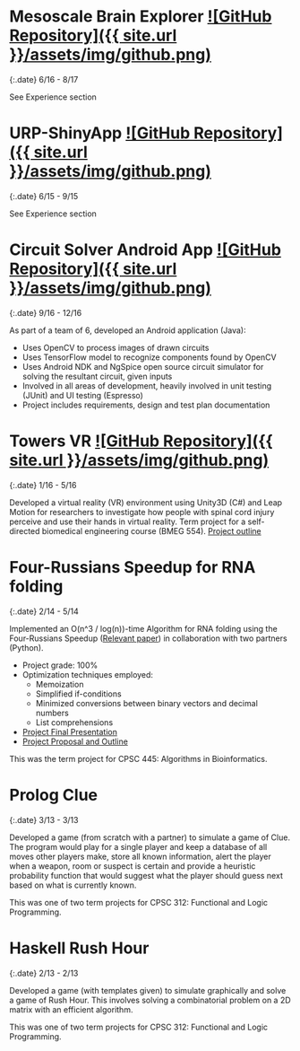 # Mesoscale Brain Explorer  [![GitHub Repository]({{ site.url }}/assets/img/github.png)](https://github.com/Frikster/Mesoscale-Brain-Explorer)

{:.date}
6/16 - 8/17

See Experience section

# URP-ShinyApp [![GitHub Repository]({{ site.url }}/assets/img/github.png)](https://github.com/Frikster/URP-ShinyApp)

{:.date}
6/15 - 9/15

See Experience section

# Circuit Solver Android App  [![GitHub Repository]({{ site.url }}/assets/img/github.png)](https://github.com/Frikster/CircuitSolverApp)

{:.date}
9/16 - 12/16

As part of a team of 6, developed an Android application (Java):
- Uses OpenCV to process images of drawn circuits
- Uses TensorFlow model to recognize components found by OpenCV
- Uses Android NDK and NgSpice open source circuit simulator for solving the resultant circuit, given inputs
- Involved in all areas of development, heavily involved in unit testing (JUnit) and UI testing (Espresso)
- Project includes requirements, design and test plan documentation

# Towers VR [![GitHub Repository]({{ site.url }}/assets/img/github.png)](https://github.com/Frikster/BMEG554-Towers)

{:.date}
1/16 - 5/16

Developed a virtual reality (VR) environment using Unity3D (C#) and Leap Motion for researchers to investigate how people with spinal cord injury perceive and use their hands in virtual reality. Term project for a self-directed biomedical engineering course (BMEG 554). <a href="http://icord.org/2016/05/30518/" target="_blank">Project outline</a>

# Four-Russians Speedup for RNA folding

{:.date}
2/14 - 5/14

Implemented an O(n^3 / log(n))-time Algorithm for RNA folding using the Four-Russians Speedup (<a href="https://www.ncbi.nlm.nih.gov/pmc/articles/PMC2823755/" target="_blank">Relevant paper</a>) in collaboration with two partners (Python). 

- Project grade: 100%
- Optimization techniques employed: 
    - Memoization
    - Simplified if-conditions
    - Minimized conversions between binary vectors and decimal numbers
    - List comprehensions
- <a href="https://drive.google.com/file/d/0B3eRv-4znU32bXlEQ25OMldnMlU/view?usp=sharing" target="_blank">Project Final Presentation</a>
- <a href="https://drive.google.com/file/d/0B3eRv-4znU32Z2RjRTFQdVhMdlk/view?usp=sharing" target="_blank">Project Proposal and Outline</a>

This was the term project for CPSC 445: Algorithms in Bioinformatics.

# Prolog Clue

{:.date}
3/13 - 3/13

Developed a game (from scratch with a partner) to simulate a game of Clue. The program would play for a single player and keep a database of all moves other players make, store all known information, alert the player when a weapon, room or suspect is certain and provide a heuristic probability function that would suggest what the player should guess next based on what is currently known.

This was one of two term projects for CPSC 312: Functional and Logic Programming.

# Haskell Rush Hour

{:.date}
2/13 - 2/13

Developed a game (with templates given) to simulate graphically and solve a game of Rush Hour. This involves solving a combinatorial problem on a 2D matrix with an efficient algorithm.

This was one of two term projects for CPSC 312: Functional and Logic Programming.